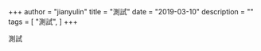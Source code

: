 +++
author = "jianyulin"
title = "測試"
date = "2019-03-10"
description = ""
tags = [
    "測試",
]
+++

測試